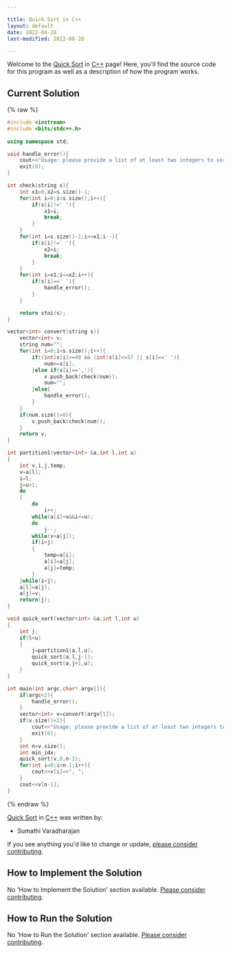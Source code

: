 ```yaml
---

title: Quick Sort in C++
layout: default
date: 2022-04-28
last-modified: 2022-08-28

---
```


Welcome to the [Quick Sort](https://sampleprograms.io/projects/quick-sort) in [C++](https://sampleprograms.io/languages/c-plus-plus) page! Here, you'll find the source code for this program as well as a description of how the program works.

## Current Solution

{% raw %}

```c++
#include <iostream>
#include <bits/stdc++.h>
 
using namespace std;

void handle_error(){
	cout<<"Usage: please provide a list of at least two integers to sort in the format \"1, 2, 3, 4, 5\""<<endl;
	exit(0);
}

int check(string s){
	int x1=0,x2=s.size()-1;
	for(int i=0;i<s.size();i++){
		if(s[i]!=' '){
			x1=i;
			break;
		}
	}
	for(int i=s.size()-1;i>=x1;i--){
		if(s[i]!=' '){
			x2=i;
			break;
		}
	}
	for(int i=x1;i<=x2;i++){
		if(s[i]==' '){
			handle_error();
		}
	}

	return stoi(s);
}

vector<int> convert(string s){
	vector<int> v;
	string num="";
	for(int i=0;i<s.size();i++){
		if((int)s[i]>=48 && (int)s[i]<=57 || s[i]==' '){
			num+=s[i];
		}else if(s[i]==','){
			v.push_back(check(num));
			num="";
		}else{
			handle_error();	
		}
	}
	if(num.size()>0){
		v.push_back(check(num));
	}
	return v;
}

int partition1(vector<int> &a,int l,int u)
{
    int v,i,j,temp;
    v=a[l];
    i=l;
    j=u+1;
    do
    {
        do
            i++;    
        while(a[i]<v&&i<=u);        
        do
            j--;
        while(v<a[j]);        
        if(i<j)
        {
            temp=a[i];
            a[i]=a[j];
            a[j]=temp;
        }
    }while(i<j);    
    a[l]=a[j];
    a[j]=v;
    return(j);
}

void quick_sort(vector<int> &a,int l,int u)
{
    int j;
    if(l<u)
    {
        j=partition1(a,l,u);
        quick_sort(a,l,j-1);
        quick_sort(a,j+1,u);
    }
}

int main(int argc,char* argv[]){
	if(argc<2){
		handle_error();
	}
	vector<int> v=convert(argv[1]);
	if(v.size()<2){
		cout<<"Usage: please provide a list of at least two integers to sort in the format \"1, 2, 3, 4, 5\""<<endl;
		exit(0);
	}
	int n=v.size();
	int min_idx;
	quick_sort(v,0,n-1);
	for(int i=0;i<n-1;i++){
		cout<<v[i]<<", ";
	}
	cout<<v[n-1];
}
```

{% endraw %}

[Quick Sort](https://sampleprograms.io/projects/quick-sort) in [C++](https://sampleprograms.io/languages/c-plus-plus) was written by:

- Sumathi Varadharajan

If you see anything you'd like to change or update, [please consider contributing](https://github.com/TheRenegadeCoder/sample-programs).

## How to Implement the Solution

No 'How to Implement the Solution' section available. [Please consider contributing](https://github.com/TheRenegadeCoder/sample-programs-website).

## How to Run the Solution

No 'How to Run the Solution' section available. [Please consider contributing](https://github.com/TheRenegadeCoder/sample-programs-website).